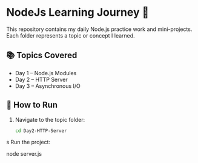 # NodeJs Learning Journey 🚀

This repository contains my daily Node.js practice work and mini-projects.  
Each folder represents a topic or concept I learned.

## 📚 Topics Covered
- Day 1 – Node.js Modules
- Day 2 – HTTP Server
- Day 3 – Asynchronous I/O

## 🧠 How to Run
1. Navigate to the topic folder:
   ```bash
   cd Day2-HTTP-Server
s
    Run the project:

node server.js
